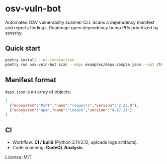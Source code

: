 # osv-vuln-bot

Automated OSV vulnerability scanner CLI. Scans a dependency manifest and reports findings.
Roadmap: open dependency bump PRs prioritized by severity.

## Quick start
```bash
poetry install --no-interaction
poetry run osv-vuln-bot scan --deps examples/deps.sample.json --out /tmp/osv-report.json --fail-on high
```

## Manifest format
`deps.json` is an array of objects:
```json
[
  {"ecosystem":"PyPI","name":"requests","version":"2.32.0"},
  {"ecosystem":"npm","name":"lodash","version":"4.17.21"}
]
```

## CI
- Workflow: **CI / build** (Python 3.11/3.12; uploads logs artifacts).
- Code scanning: **CodeQL Analysis**.

License: MIT.
